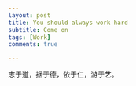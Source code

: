 ```yaml
---
layout: post
title: You should always work hard
subtitle: Come on
tags: [Work]
comments: true

---
```


志于道，据于德，依于仁，游于艺。


